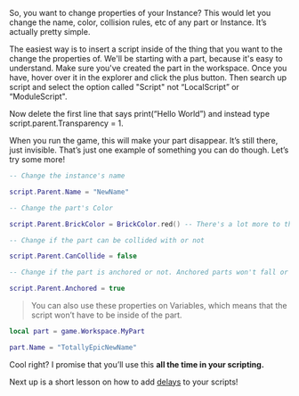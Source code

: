 So, you want to change properties of your Instance? This would let you change the name, color, collision rules, etc of any part or Instance. It’s actually pretty simple.

The easiest way is to insert a script inside of the thing that you want to the change the properties of. We'll be starting with a part, because it's easy to understand. Make sure you've created the part in the workspace. Once you have, hover over it in the explorer and click the plus button. Then search up script and select the option called "Script" not “LocalScript” or “ModuleScript".

Now delete the first line that says print(“Hello World”) and instead type script.parent.Transparency = 1.

When you run the game, this will make your part disappear. It’s still there, just invisible. That’s just one example of something you can do though. Let’s try some more!

```lua
-- Change the instance's name

script.Parent.Name = "NewName"

-- Change the part's Color

script.Parent.BrickColor = BrickColor.red() -- There's a lot more to this, and we'll cover this later

-- Change if the part can be collided with or not

script.Parent.CanCollide = false

-- Change if the part is anchored or not. Anchored parts won't fall or be affected by physics.

script.Parent.Anchored = true
```

> You can also use these properties on Variables, which means that the script won’t have to be inside of the part.

```lua
local part = game.Workspace.MyPart

part.Name = "TotallyEpicNewName"
```

Cool right? I promise that you’ll use this **all the time in your scripting.**

Next up is a short lesson on how to add [delays]() to your scripts!